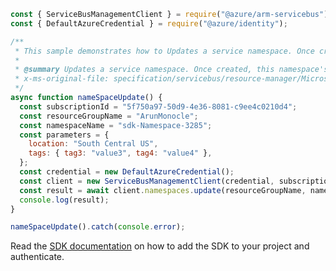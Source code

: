 ```javascript
const { ServiceBusManagementClient } = require("@azure/arm-servicebus");
const { DefaultAzureCredential } = require("@azure/identity");

/**
 * This sample demonstrates how to Updates a service namespace. Once created, this namespace's resource manifest is immutable. This operation is idempotent.
 *
 * @summary Updates a service namespace. Once created, this namespace's resource manifest is immutable. This operation is idempotent.
 * x-ms-original-file: specification/servicebus/resource-manager/Microsoft.ServiceBus/stable/2021-11-01/examples/NameSpaces/SBNameSpaceUpdate.json
 */
async function nameSpaceUpdate() {
  const subscriptionId = "5f750a97-50d9-4e36-8081-c9ee4c0210d4";
  const resourceGroupName = "ArunMonocle";
  const namespaceName = "sdk-Namespace-3285";
  const parameters = {
    location: "South Central US",
    tags: { tag3: "value3", tag4: "value4" },
  };
  const credential = new DefaultAzureCredential();
  const client = new ServiceBusManagementClient(credential, subscriptionId);
  const result = await client.namespaces.update(resourceGroupName, namespaceName, parameters);
  console.log(result);
}

nameSpaceUpdate().catch(console.error);
```

Read the [SDK documentation](https://github.com/Azure/azure-sdk-for-js/blob/%40azure%2Farm-servicebus_6.0.0/sdk/servicebus/arm-servicebus/README.md) on how to add the SDK to your project and authenticate.
